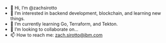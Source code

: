 - 👋 Hi, I’m @zachsirotto
- 👀 I’m interested in backend development, blockchain, and learning new things.
- 🌱 I’m currently learning Go, Terraform, and Tekton.
- 💞️ I’m looking to collaborate on... 
- 📫 How to reach me: zach.sirotto@ibm.com

<!---
zachsirotto/zachsirotto is a ✨ special ✨ repository because its `README.md` (this file) appears on your GitHub profile.
You can click the Preview link to take a look at your changes.
--->
